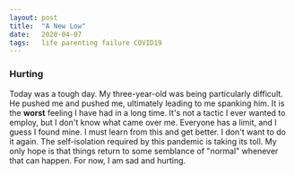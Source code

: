 ```yaml
---
layout: post
title:  "A New Low"
date:   2020-04-07
tags:   life parenting failure COVID19
---
```

### Hurting

Today was a tough day. My three-year-old was being particularly difficult. He pushed me and pushed me, ultimately leading to me spanking him. It is the **worst** feeling I have had in a long time. It's not a tactic I ever wanted to employ, but I don't know what came over me. Everyone has a limit, and I guess I found mine. I must learn from this and get better. I don't want to do it again. The self-isolation required by this pandemic is taking its toll. My only hope is that things return to some semblance of "normal" whenever that can happen. For now, I am sad and hurting. 
